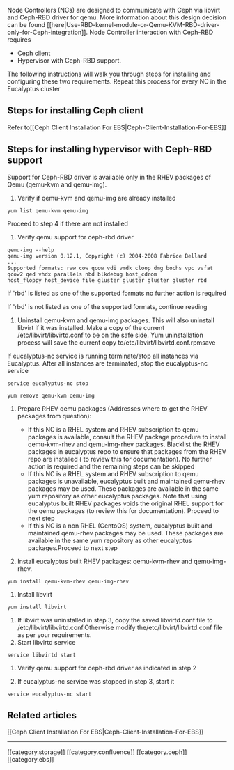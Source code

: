 Node Controllers (NCs) are designed to communicate with Ceph via libvirt and Ceph-RBD driver for qemu. More information about this design decision can be found [[here|Use-RBD-kernel-module-or-Qemu-KVM-RBD-driver-only-for-Ceph-integration]]. Node Controller interaction with Ceph-RBD requires
* Ceph client
* Hypervisor with Ceph-RBD support.

The following instructions will walk you through steps for installing and configuring these two requirements. Repeat this process for every NC in the Eucalyptus cluster


## Steps for installing Ceph client
Refer to[[Ceph Client Installation For EBS|Ceph-Client-Installation-For-EBS]]


## Steps for installing hypervisor with Ceph-RBD support
Support for Ceph-RBD driver is available only in the RHEV packages of Qemu (qemu-kvm and qemu-img).




1. Verify if qemu-kvm and qemu-img are already installed


```
yum list qemu-kvm qemu-img
```
Proceed to step 4 if there are not installed


1. Verify qemu support for ceph-rbd driver


```
qemu-img --help
qemu-img version 0.12.1, Copyright (c) 2004-2008 Fabrice Bellard
...
Supported formats: raw cow qcow vdi vmdk cloop dmg bochs vpc vvfat qcow2 qed vhdx parallels nbd blkdebug host_cdrom 
host_floppy host_device file gluster gluster gluster gluster rbd
```
If 'rbd' is listed as one of the supported formats no further action is required

If 'rbd' is not listed as one of the supported formats, continue reading


1. Uninstall qemu-kvm and qemu-img packages. This will also uninstall libvirt if it was installed. Make a copy of the current /etc/libvirt/libvirtd.conf to be on the safe side. Yum uninstallation process will save the current copy to/etc/libvirt/libvirtd.conf.rpmsave

If eucalyptus-nc service is running terminate/stop all instances via Eucalyptus. After all instances are terminated, stop the eucalyptus-nc service


```
service eucalyptus-nc stop
```

```
yum remove qemu-kvm qemu-img
```

1. Prepare RHEV qemu packages (Addresses where to get the RHEV packages from question):
    * If this NC is a RHEL system and RHEV subscription to qemu packages is available, consult the RHEV package procedure to install qemu-kvm-rhev and qemu-img-rhev packages. Blacklist the RHEV packages in eucalyptus repo to ensure that packages from the RHEV repo are installed ( to review this for documentation). No further action is required and the remaining steps can be skipped
    * If this NC is a RHEL system and RHEV subscription to qemu packages is unavailable, eucalyptus built and maintained qemu-rhev packages may be used. These packages are available in the same yum repository as other eucalyptus packages. Note that using eucalyptus built RHEV packages voids the original RHEL support for the qemu packages (to review this for documentation). Proceed to next step
    * If this NC is a non RHEL (CentoOS) system, eucalyptus built and maintained qemu-rhev packages may be used. These packages are available in the same yum repository as other eucalyptus packages.Proceed to next step

    

    

    
1. Install eucalyptus built RHEV packages: qemu-kvm-rhev and qemu-img-rhev.


```
yum install qemu-kvm-rhev qemu-img-rhev
```

1. Install libvirt


```
yum install libvirt
```

1. If libvirt was uninstalled in step 3, copy the saved libvirtd.conf file to /etc/libvirt/libvirtd.conf.Otherwise modify the/etc/libvirt/libvirtd.conf file as per your requirements.
1. Start libvirtd service


```
service libvirtd start
```

1. Verify qemu support for ceph-rbd driver as indicated in step 2


1. If eucalyptus-nc service was stopped in step 3, start it


```
service eucalyptus-nc start
```



## Related articles
[[Ceph Client Installation For EBS|Ceph-Client-Installation-For-EBS]]







*****

[[category.storage]] 
[[category.confluence]] 
[[category.ceph]] 
[[category.ebs]]
